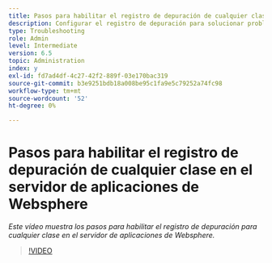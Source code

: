```yaml
---
title: Pasos para habilitar el registro de depuración de cualquier clase en el servidor de aplicaciones WebSphere
description: Configurar el registro de depuración para solucionar problemas relacionados con el servidor de aplicaciones WebSphere
type: Troubleshooting
role: Admin
level: Intermediate
version: 6.5
topic: Administration
index: y
exl-id: fd7ad4df-4c27-42f2-889f-03e170bac319
source-git-commit: b3e9251bdb18a008be95c1fa9e5c79252a74fc98
workflow-type: tm+mt
source-wordcount: '52'
ht-degree: 0%

---
```


# Pasos para habilitar el registro de depuración de cualquier clase en el servidor de aplicaciones de Websphere

*Este vídeo muestra los pasos para habilitar el registro de depuración para cualquier clase en el servidor de aplicaciones de Websphere.*

>[!VIDEO](https://video.tv.adobe.com/v/335523?quality=12&learn=on)
